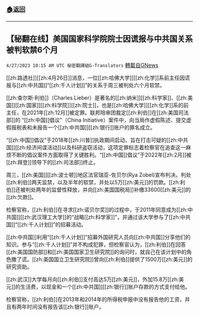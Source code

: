 ###  [:house:返回](README.md)
---


## 【秘翻在线】美国国家科学院院士因谎报与中共国关系被判软禁6个月
`4/27/2023 10:15 AM UTC 秘密翻譯組G-Translators` [轉載自GNews](https://gnews.org/articles/1257182)

        

[[zh:路透社]][[zh:4月26日]]消息，一位[[zh:哈佛大学]][[zh:化学]]系前主任因谎报与[[zh:中共国]]“[[zh:千人计划]]”的关系于周三被判处六个月软禁。

[[zh:查尔斯·利伯]]（Charles Lieber）是著名的[[zh:纳米]][[zh:科学家]]、[[zh:美国]][[zh:国家]][[zh:科学院]][[zh:院士]]，也是[[zh:哈佛大学]][[zh:化学]]系的前主任，在2021年[[zh:12月]]被定罪。联邦陪审团裁定[[zh:利伯]]在[[zh:美国司法部]]的 “[[zh:中国]]倡议”（China Initiative）案件中，向当局作虚假陈述、提交虚假报税表和未报告一个[[zh:中共国]][[zh:银行]]账户的罪名成立。

“[[zh:中国]]倡议”于2018年[[zh:川普]]执政期间启动，旨在打击可疑的[[zh:中共国]][[zh:经济间谍活动]]以及科研盗窃活动，这项定罪标志着检察官在追查这一麻烦不断的倡议案件方面取得了关键胜利。“[[zh:中国]]倡议”于2022年[[zh:2月]]被[[zh:拜登]]领导下的[[zh:司法部]]终止。

周三，[[zh:美国]][[zh:波士顿]]地区法官瑞亚-佐贝尔(Rya Zobel)宣布判决。判处[[zh:利伯]]两天监禁，以及半年的软禁，并处以5万[[zh:美元]]的罚款。[[zh:利伯]]还被判处两年的监督性释放，并向[[zh:美国国税局]]补缴33600[[zh:美元]]的[[zh:欠款]]。

检察官称，[[zh:利伯]]在寻求[[zh:诺贝尔奖]]的过程中，于2011年同意成为[[zh:中共国]][[zh:武汉理工大学]]的“战略[[zh:科学家]]”，并通过该大学参与了[[zh:中共国]]“[[zh:千人计划]]”的招募活动。

[[zh:中共国]]利用“[[zh:千人计划]]”招募外国研究人员向[[zh:中共国]]分享他们的知识。参与“[[zh:千人计划]]”并不构成犯罪，但检察官认为，[[zh:利伯]]在回答[[zh:美国国防部]]和[[zh:美国国家卫生研究院]]的询问时，就自己在该计划中的角色撒了谎。[[zh:美国国立卫生研究院]]曾向[[zh:利伯]]提供了1500万[[zh:美元]]的研究资助。

[[zh:武汉]]大学每月向[[zh:利伯]]支付高达5万[[zh:美元]]，外加15.8万[[zh:美元]]的生活费，以现金和一个[[zh:中共国]][[zh:银行]]账户存款的方式支付给他。

检察官称，[[zh:利伯]]在2013年和2014年的所得税申报中没有报告他的工资，并且有两年时间没有报告该[[zh:银行]]账户。
